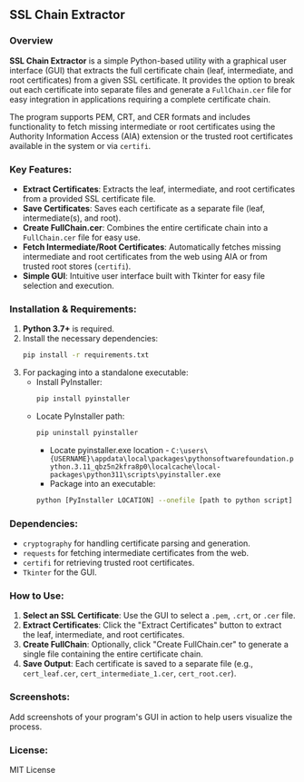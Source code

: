 ## SSL Chain Extractor

### Overview
**SSL Chain Extractor** is a simple Python-based utility with a graphical user interface (GUI) that extracts the full certificate chain (leaf, intermediate, and root certificates) from a given SSL certificate. It provides the option to break out each certificate into separate files and generate a `FullChain.cer` file for easy integration in applications requiring a complete certificate chain.

The program supports PEM, CRT, and CER formats and includes functionality to fetch missing intermediate or root certificates using the Authority Information Access (AIA) extension or the trusted root certificates available in the system or via `certifi`.

### Key Features:
- **Extract Certificates**: Extracts the leaf, intermediate, and root certificates from a provided SSL certificate file.
- **Save Certificates**: Saves each certificate as a separate file (leaf, intermediate(s), and root).
- **Create FullChain.cer**: Combines the entire certificate chain into a `FullChain.cer` file for easy use.
- **Fetch Intermediate/Root Certificates**: Automatically fetches missing intermediate and root certificates from the web using AIA or from trusted root stores (`certifi`).
- **Simple GUI**: Intuitive user interface built with Tkinter for easy file selection and execution.

### Installation & Requirements:
1. **Python 3.7+** is required.
2. Install the necessary dependencies:
   ```bash
   pip install -r requirements.txt
   ```
3. For packaging into a standalone executable:
   - Install PyInstaller:
     ```bash
     pip install pyinstaller
     ```
   - Locate PyInstaller path:
     ```bash
     pip uninstall pyinstaller
     ```
       - Locate pyinstaller.exe location - `C:\users\{USERNAME}\appdata\local\packages\pythonsoftwarefoundation.python.3.11_qbz5n2kfra8p0\localcache\local-packages\python311\scripts\pyinstaller.exe`
       - Package into an executable:
     ```bash
     python [PyInstaller LOCATION] --onefile [path to python script]
     ```

### Dependencies:
- `cryptography` for handling certificate parsing and generation.
- `requests` for fetching intermediate certificates from the web.
- `certifi` for retrieving trusted root certificates.
- `Tkinter` for the GUI.

### How to Use:
1. **Select an SSL Certificate**: Use the GUI to select a `.pem`, `.crt`, or `.cer` file.
2. **Extract Certificates**: Click the "Extract Certificates" button to extract the leaf, intermediate, and root certificates.
3. **Create FullChain**: Optionally, click "Create FullChain.cer" to generate a single file containing the entire certificate chain.
4. **Save Output**: Each certificate is saved to a separate file (e.g., `cert_leaf.cer`, `cert_intermediate_1.cer`, `cert_root.cer`).

### Screenshots:
Add screenshots of your program's GUI in action to help users visualize the process.

### License:
MIT License
